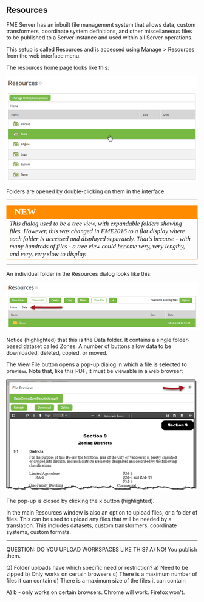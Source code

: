 ## Resources ##

FME Server has an inbuilt file management system that allows data, custom transformers, coordinate system definitions, and other miscellaneous files to be published to a Server instance and used within all Server operations.

This setup is called Resources and is accessed using Manage &gt; Resources from the web interface menu.

The resources home page looks like this:

![](./Images/Img1.34.ResourcesHome.png)

Folders are opened by double-clicking on them in the interface.

---

<!--New Section--> 

<table style="border-spacing: 0px">
<tr>
<td style="vertical-align:middle;background-color:darkorange;border: 2px solid darkorange">
<i class="fa fa-bolt fa-lg fa-pull-left fa-fw" style="color:white;padding-right: 12px;vertical-align:text-top"></i>
<span style="color:white;font-size:x-large;font-weight: bold;font-family:serif">NEW</span>
</td>
</tr>

<tr>
<td style="border: 1px solid darkorange">
<span style="font-family:serif; font-style:italic; font-size:larger">
This dialog used to be a tree view, with expandable folders showing files. However, this was changed in FME2016 to a flat display where each folder is accessed and displayed separately. That's because - with many hundreds of files - a tree view could become very, very lengthy, and very, very slow to display. 
</span>
</td>
</tr>
</table>

---

An individual folder in the Resources dialog looks like this:

![](./Images/Img1.35.ResourcesDataFolder.png)

Notice (highlighted) that this is the Data folder. It contains a single folder-based dataset called Zones. A number of buttons allow data to be downloaded, deleted, copied, or moved. 

The View File button opens a pop-up dialog in which a file is selected to preview. Note that, like this PDF, it must be viewable in a web browser:

![](./Images/Img1.36.ResourcesViewPreview.png)

The pop-up is closed by clicking the x button (highlighted).

In the main Resources window is also an option to upload files, or a folder of files. This can be used to upload any files that will be needed by a translation. This includes datasets, custom transformers, coordinate systems, custom formats.

---

QUESTION: DO YOU UPLOAD WORKSPACES LIKE THIS?
A) NO! You publish them.

Q) Folder uploads have which specific need or restriction?
a) Need to be zipped
b) Only works on certain browsers
c) There is a maximum number of files it can contain
d) There is a maximum size of the files it can contain

A) b - only works on certain browsers. Chrome will work. Firefox won't.
